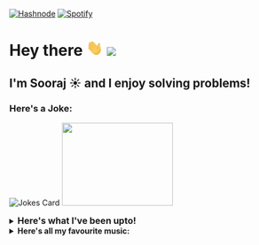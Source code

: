 [![Hashnode](https://img.shields.io/badge/Hashnode-2962FF?style=for-the-badge&logo=hashnode&logoColor=white)](https://thesoorajsingh.hashnode.dev)    [![Spotify](https://img.shields.io/badge/Spotify-1ED760?style=for-the-badge&logo=spotify&logoColor=white)](https://open.spotify.com/playlist/7Hlj3qD96PhVHQ68zdX7xp?si=7ee9ba2bc96040c1)

# Hey there <img src="https://raw.githubusercontent.com/ABSphreak/ABSphreak/master/gifs/Hi.gif" width="30px"> <img src="https://media.giphy.com/media/SeVBENCbz4YiL6rXj3/giphy.gif" width="30px">
## I'm Sooraj ☀️ and I enjoy solving problems!

### Here's a Joke:

<img src="https://readme-jokes.vercel.app/api?hideBorder&theme=tokyonight" alt="Jokes Card" height="145" />  <img src="https://c.tenor.com/maJMe3IR3ZMAAAAM/see-myself-out.gif" height="150px" width="200px" />

<details>
  <summary><span style="font-size:16px"><strong>Here's what I've been upto!</strong><span></summary>

![Sooraj's Profile Summary](https://github-profile-summary-cards.vercel.app/api/cards/profile-details?username=thesoorajsingh&theme=tokyonight)


![](http://github-profile-summary-cards.vercel.app/api/cards/repos-per-language?username=thesoorajsingh&theme=tokyonight)    ![](http://github-profile-summary-cards.vercel.app/api/cards/most-commit-language?username=thesoorajsingh&theme=tokyonight)



![](http://github-profile-summary-cards.vercel.app/api/cards/stats?username=thesoorajsingh&theme=tokyonight)    ![](http://github-profile-summary-cards.vercel.app/api/cards/productive-time?username=thesoorajsingh&theme=tokyonight&utcOffset=8)
</details>

<details>
  <summary><strong>Here's all my favourite music:</strong></summary>
  
[![Sooraj's Spotify](https://spotify-recently-played-readme.vercel.app/api?user=iaqsbvb6redjj4ifnm2oddy5m&count=3&width=680)](https://open.spotify.com/playlist/7Hlj3qD96PhVHQ68zdX7xp?si=1267942a4ff24797)

</details>
